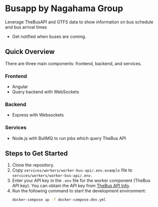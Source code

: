 # Busapp by Nagahama Group
Leverage TheBusAPI and GTFS data to show information on bus schedule and bus arrival times

- Get notified when buses are coming.

## Quick Overview
There are three main components: frontend, backend, and services.

### Frontend
- Angular
- Query backend with WebSockets

### Backend
- Express with Websockets

### Services
- Node.js with BullMQ to run jobs which query TheBus API

## Steps to Get Started

1. Clone the repository.
2. Copy `services/workers/worker-bus-api/.env.example` file to `services/workers/worker-bus-api/.env`.
3. Enter your API key in the `.env` file for the worker component (TheBus API key). You can obtain the API key from [TheBus API Info](https://hea.thebus.org/api_info.asp).
4. Run the following command to start the development environment:
    ```bash
    docker-compose up -f docker-compose.dev.yml
    ```